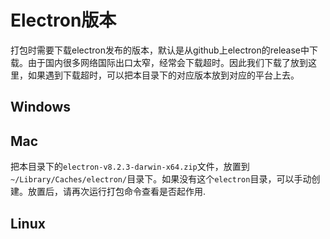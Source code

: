 # Electron版本
打包时需要下载electron发布的版本，默认是从github上electron的release中下载。由于国内很多网络国际出口太窄，经常会下载超时。因此我们下载了放到这里，如果遇到下载超时，可以把本目录下的对应版本放到对应的平台上去。

## Windows

## Mac
把本目录下的```electron-v8.2.3-darwin-x64.zip```文件，放置到```~/Library/Caches/electron/```目录下。如果没有这个```electron```目录，可以手动创建。放置后，请再次运行打包命令查看是否起作用.

## Linux
